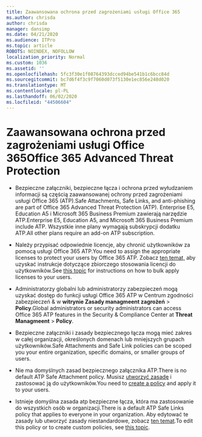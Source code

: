 ```yaml
---
title: Zaawansowana ochrona przed zagrożeniami usługi Office 365
ms.author: chrisda
author: chrisda
manager: dansimp
ms.date: 04/21/2020
ms.audience: ITPro
ms.topic: article
ROBOTS: NOINDEX, NOFOLLOW
localization_priority: Normal
ms.custom: 1036
ms.assetid: ''
ms.openlocfilehash: 5fc3f30e1f08764393dcced94be541b1c6bcc84d
ms.sourcegitcommit: bc7d6f4f3c9f7060d073f5130e1ec856e248d020
ms.translationtype: MT
ms.contentlocale: pl-PL
ms.lasthandoff: 06/02/2020
ms.locfileid: "44506604"
---
```

# <a name="office-365-advanced-threat-protection"></a><span data-ttu-id="ed697-102">Zaawansowana ochrona przed zagrożeniami usługi Office 365</span><span class="sxs-lookup"><span data-stu-id="ed697-102">Office 365 Advanced Threat Protection</span></span>

- <span data-ttu-id="ed697-103">Bezpieczne załączniki, bezpieczne łącza i ochrona przed wyłudzaniem informacji są częścią zaawansowanej ochrony przed zagrożeniami usługi Office 365 (ATP).</span><span class="sxs-lookup"><span data-stu-id="ed697-103">Safe Attachments, Safe Links, and anti-phishing are part of Office 365 Advanced Threat Protection (ATP).</span></span> <span data-ttu-id="ed697-104">Enterprise E5, Education A5 i Microsoft 365 Business Premium zawierają narzędzie ATP.</span><span class="sxs-lookup"><span data-stu-id="ed697-104">Enterprise E5, Education A5, and Microsoft 365 Business Premium include ATP.</span></span> <span data-ttu-id="ed697-105">Wszystkie inne plany wymagają subskrypcji dodatku ATP.</span><span class="sxs-lookup"><span data-stu-id="ed697-105">All other plans require an add-on ATP subscription.</span></span>

- <span data-ttu-id="ed697-106">Należy przypisać odpowiednie licencje, aby chronić użytkowników za pomocą usługi Office 365 ATP.</span><span class="sxs-lookup"><span data-stu-id="ed697-106">You need to assign the appropriate licenses to protect your users by Office 365 ATP.</span></span> <span data-ttu-id="ed697-107">Zobacz [ten temat,](https://docs.microsoft.com/microsoft-365/admin/add-users/add-users) aby uzyskać instrukcje dotyczące zbiorczego stosowania licencji do użytkowników.</span><span class="sxs-lookup"><span data-stu-id="ed697-107">See [this topic](https://docs.microsoft.com/microsoft-365/admin/add-users/add-users) for instructions on how to bulk apply licenses to your users.</span></span>

- <span data-ttu-id="ed697-108">Administratorzy globalni lub administratorzy zabezpieczeń mogą uzyskać dostęp do funkcji usługi Office 365 ATP w Centrum zgodności zabezpieczeń & w **witrynie Zasady managmeent zagrożeń** \> **Policy**.</span><span class="sxs-lookup"><span data-stu-id="ed697-108">Global administrators or security administrators can access Office 365 ATP features in the Security & Compliance Center at **Threat Managmeent** \> **Policy**.</span></span>

- <span data-ttu-id="ed697-109">Bezpieczne załączniki i zasady bezpiecznego łącza mogą mieć zakres w całej organizacji, określonych domenach lub mniejszych grupach użytkowników.</span><span class="sxs-lookup"><span data-stu-id="ed697-109">Safe Attachments and Safe Link policies can be scoped you your entire organization, specific domains, or smaller groups of users.</span></span>

- <span data-ttu-id="ed697-110">Nie ma domyślnych zasad bezpiecznego załącznika ATP.</span><span class="sxs-lookup"><span data-stu-id="ed697-110">There is no default ATP Safe Attachment policy.</span></span> <span data-ttu-id="ed697-111">Musisz [utworzyć zasadę](https://docs.microsoft.com/microsoft-365/security/office-365-security/set-up-atp-safe-attachments-policies) i zastosować ją do użytkowników.</span><span class="sxs-lookup"><span data-stu-id="ed697-111">You need to [create a policy](https://docs.microsoft.com/microsoft-365/security/office-365-security/set-up-atp-safe-attachments-policies) and apply it to your users.</span></span>

- <span data-ttu-id="ed697-112">Istnieje domyślna zasada atp bezpieczne łącza, która ma zastosowanie do wszystkich osób w organizacji.</span><span class="sxs-lookup"><span data-stu-id="ed697-112">There is a default ATP Safe Links policy that applies to everyone in your organization.</span></span> <span data-ttu-id="ed697-113">Aby edytować te zasady lub utworzyć zasady niestandardowe, zobacz [ten temat](https://docs.microsoft.com/microsoft-365/security/office-365-security/set-up-atp-safe-links-policies).</span><span class="sxs-lookup"><span data-stu-id="ed697-113">To edit this policy or to create custom policies, see [this topic](https://docs.microsoft.com/microsoft-365/security/office-365-security/set-up-atp-safe-links-policies).</span></span>

